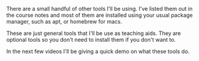 There are a small handful of other tools I'll be using. I've listed them out in the course notes and most of them are installed using your usual package manager, such as apt, or homebrew for macs.




These are just general tools that I'll be use as teaching aids. They are optional tools so you don't need to install them if you don't want to.

In the next few videos I'll be giving a quick demo on what these tools do.